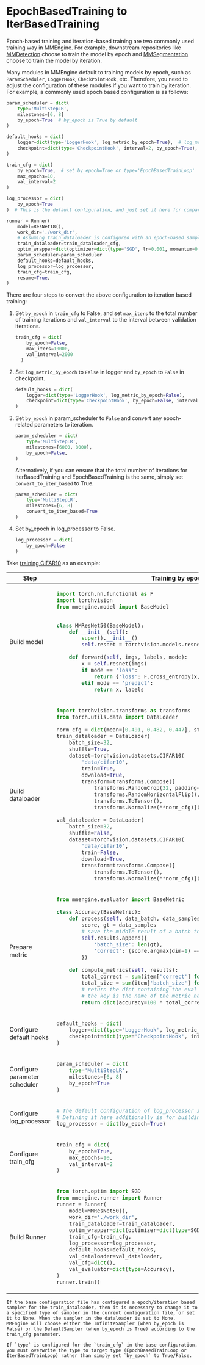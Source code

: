 # EpochBasedTraining to IterBasedTraining

Epoch-based training and iteration-based training are two commonly used training way in MMEngine. For example, downstream repositories like [MMDetection](https://github.com/vbti-development/onedl-mmdetection) choose to train the model by epoch and [MMSegmentation](https://github.com/vbti-development/onedl-mmsegmentation) choose to train the model by iteration.

Many modules in MMEngine default to training models by epoch, such as `ParamScheduler`, `LoggerHook`, `CheckPointHook`, etc. Therefore, you need to adjust the configuration of these modules if you want to train by iteration. For example, a commonly used epoch based configuration is as follows:

```python
param_scheduler = dict(
    type='MultiStepLR',
    milestones=[6, 8]
    by_epoch=True  # by_epoch is True by default
)

default_hooks = dict(
    logger=dict(type='LoggerHook', log_metric_by_epoch=True),  # log_metric_by_epoch is True by default
    checkpoint=dict(type='CheckpointHook', interval=2, by_epoch=True),  # by_epoch is True by default
)

train_cfg = dict(
    by_epoch=True,  # set by_epoch=True or type='EpochBasedTrainLoop'
    max_epochs=10,
    val_interval=2
)

log_processor = dict(
    by_epoch=True
)  # This is the default configuration, and just set it here for comparison.

runner = Runner(
    model=ResNet18(),
    work_dir='./work_dir',
    # Assuming train_dataloader is configured with an epoch-based sampler
    train_dataloader=train_dataloader_cfg,
    optim_wrapper=dict(optimizer=dict(type='SGD', lr=0.001, momentum=0.9)),
    param_scheduler=param_scheduler
    default_hooks=default_hooks,
    log_processor=log_processor,
    train_cfg=train_cfg,
    resume=True,
)
```

There are four steps to convert the above configuration to iteration based training:

1. Set `by_epoch` in `train_cfg` to False, and set `max_iters` to the total number of training iterations and `val_interval` to the interval between validation iterations.

   ```python
   train_cfg = dict(
       by_epoch=False,
       max_iters=10000,
       val_interval=2000
     )
   ```

2. Set `log_metric_by_epoch` to `False` in logger and `by_epoch` to `False` in checkpoint.

   ```python
   default_hooks = dict(
       logger=dict(type='LoggerHook', log_metric_by_epoch=False),
       checkpoint=dict(type='CheckpointHook', by_epoch=False, interval=2000),
   )
   ```

3. Set `by_epoch` in param_scheduler to `False` and convert any epoch-related parameters to iteration.

   ```python
   param_scheduler = dict(
       type='MultiStepLR',
       milestones=[6000, 8000],
       by_epoch=False,
   )
   ```

   Alternatively, if you can ensure that the total number of iterations for IterBasedTraining and EpochBasedTraining is the same, simply set `convert_to_iter_based` to True.

   ```python
   param_scheduler = dict(
       type='MultiStepLR',
       milestones=[6, 8]
       convert_to_iter_based=True
   )
   ```

4. Set by_epoch in log_processor to False.

   ```python
   log_processor = dict(
       by_epoch=False
   )
   ```

Take [training CIFAR10](../get_started/15_minutes.md) as an example:

<table class="docutils">
<thead>
  <tr>
    <th>Step</th>
    <th>Training by epoch</th>
    <th>Training by iteration</th>
<tbody>
<tr>
  <td>Build model</td>
  <td colspan="2"><div>

```python
import torch.nn.functional as F
import torchvision
from mmengine.model import BaseModel


class MMResNet50(BaseModel):
    def __init__(self):
        super().__init__()
        self.resnet = torchvision.models.resnet50()

    def forward(self, imgs, labels, mode):
        x = self.resnet(imgs)
        if mode == 'loss':
            return {'loss': F.cross_entropy(x, labels)}
        elif mode == 'predict':
            return x, labels
```

</td>
  </div>
</tr>

<tr>
  <td>Build dataloader</td>

<td colspan="2">

```python
import torchvision.transforms as transforms
from torch.utils.data import DataLoader

norm_cfg = dict(mean=[0.491, 0.482, 0.447], std=[0.202, 0.199, 0.201])
train_dataloader = DataLoader(
    batch_size=32,
    shuffle=True,
    dataset=torchvision.datasets.CIFAR10(
        'data/cifar10',
        train=True,
        download=True,
        transform=transforms.Compose([
            transforms.RandomCrop(32, padding=4),
            transforms.RandomHorizontalFlip(),
            transforms.ToTensor(),
            transforms.Normalize(**norm_cfg)])))

val_dataloader = DataLoader(
    batch_size=32,
    shuffle=False,
    dataset=torchvision.datasets.CIFAR10(
        'data/cifar10',
        train=False,
        download=True,
        transform=transforms.Compose([
            transforms.ToTensor(),
            transforms.Normalize(**norm_cfg)])))
```

</td>
</tr>

<tr>
  <td>Prepare metric</td>
  <td colspan="2">

```python
from mmengine.evaluator import BaseMetric

class Accuracy(BaseMetric):
    def process(self, data_batch, data_samples):
        score, gt = data_samples
        # save the middle result of a batch to `self.results`
        self.results.append({
            'batch_size': len(gt),
            'correct': (score.argmax(dim=1) == gt).sum().cpu(),
        })

    def compute_metrics(self, results):
        total_correct = sum(item['correct'] for item in results)
        total_size = sum(item['batch_size'] for item in results)
        # return the dict containing the eval results
        # the key is the name of the metric name
        return dict(accuracy=100 * total_correct / total_size)
```

</td>
  </tr>

<tr>
  <td>Configure default hooks</td>
  <td valign="top" class='two-column-table-wrapper' width="50%" colspan="1">
  <div style="overflow-x: auto">

```python
default_hooks = dict(
    logger=dict(type='LoggerHook', log_metric_by_epoch=True),
    checkpoint=dict(type='CheckpointHook', interval=2, by_epoch=True),
)
```

</div>
  </td>

<td valign="top" class='two-column-table-wrapper' width="50%" colspan="1">
  <div style="overflow-x: auto">

```python
default_hooks = dict(
    logger=dict(type='LoggerHook', log_metric_by_epoch=False),
    checkpoint=dict(type='CheckpointHook', by_epoch=False, interval=2000),
)
```

</div>
  </td>
</tr>

<tr>
  <td>Configure parameter scheduler</td>
  <td valign="top" class='two-column-table-wrapper' width="50%" colspan="1">
  <div style="overflow-x: auto">

```python
param_scheduler = dict(
    type='MultiStepLR',
    milestones=[6, 8]
    by_epoch=True
)
```

</div>
  </td>

<td valign="top" class='two-column-table-wrapper' width="50%" colspan="1">
  <div style="overflow-x: auto">

```python
param_scheduler = dict(
    type='MultiStepLR',
    milestones=[6000, 8000],
    by_epoch=False,
)
```

</div>
  </td>
</tr>

<tr>
  <td>Configure log_processor</td>
  <td valign="top" class='two-column-table-wrapper' width="50%" colspan="1">
  <div style="overflow-x: auto">

```python
# The default configuration of log_processor is used for epoch based training.
# Defining it here additionally is for building runner with the same way.
log_processor = dict(by_epoch=True)
```

</div>
  </td>

<td valign="top" class='two-column-table-wrapper' width="50%" colspan="1">
  <div style="overflow-x: auto">

```python
log_processor = dict(by_epoch=False)
```

</div>
  </td>
</tr>

<tr>
  <td>Configure train_cfg</td>
  <td valign="top" class='two-column-table-wrapper' width="50%" colspan="1">
  <div style="overflow-x: auto">

```python
train_cfg = dict(
    by_epoch=True,
    max_epochs=10,
    val_interval=2
)
```

</div>
  </td>

<td valign="top" class='two-column-table-wrapper' width="50%" colspan="1">
  <div style="overflow-x: auto">

```python
train_cfg = dict(
    by_epoch=False,
    max_iters=10000,
    val_interval=2000
)
```

</div>
  </td>
</tr>

<tr>
  <td>Build Runner</td>
  <td colspan="2">

```python
from torch.optim import SGD
from mmengine.runner import Runner
runner = Runner(
    model=MMResNet50(),
    work_dir='./work_dir',
    train_dataloader=train_dataloader,
    optim_wrapper=dict(optimizer=dict(type=SGD, lr=0.001, momentum=0.9)),
    train_cfg=train_cfg,
    log_processor=log_processor,
    default_hooks=default_hooks,
    val_dataloader=val_dataloader,
    val_cfg=dict(),
    val_evaluator=dict(type=Accuracy),
)
runner.train()
```

</td>
</tr>

</thead>
</table>

```{note}
If the base configuration file has configured a epoch/iteration based sampler for the train_dataloader, then it is necessary to change it to a specified type of sampler in the current configuration file, or set it to None. When the sampler in the dataloader is set to None, MMEngine will choose either the InfiniteSampler (when by_epoch is False) or the DefaultSampler (when by_epoch is True) according to the train_cfg parameter.
```

```{note}
If `type` is configured for the `train_cfg` in the base configuration, you must overwrite the type to target type (EpochBasedTrainLoop or IterBasedTrainLoop) rather than simply set `by_epoch` to True/False.
```
